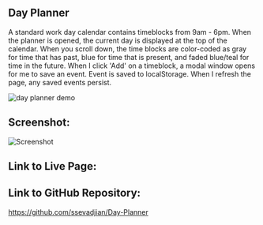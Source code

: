 ## Day Planner

A standard work day calendar contains timeblocks from 9am - 6pm.
When the planner is opened, the current day is displayed at the top of the calendar.
When you scroll down, the time blocks are color-coded as gray for time that has past, blue for time that is present, and faded blue/teal for time in the future.
When I click 'Add' on a timeblock, a modal window opens for me to save an event.
Event is saved to localStorage.
When I refresh the page, any saved events persist.



![day planner demo](./Assets/05-third-party-apis-homework-demo.gif)

## Screenshot:
![Screenshot](.DayPlanner.png)

## Link to Live Page:


## Link to GitHub Repository:

https://github.com/ssevadjian/Day-Planner